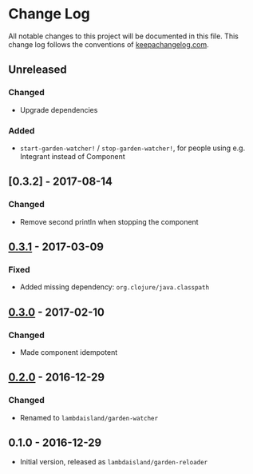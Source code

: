 # Change Log
All notable changes to this project will be documented in this file. This change log follows the conventions of [keepachangelog.com](http://keepachangelog.com/).

<!-- ## [Unreleased] -->
<!-- ### Added -->
<!-- ### Changed -->
<!-- ### Fixed -->

## Unreleased

### Changed

- Upgrade dependencies

### Added

- `start-garden-watcher!` / `stop-garden-watcher!`, for people using e.g.
  Integrant instead of Component

## [0.3.2] - 2017-08-14
### Changed
- Remove second println when stopping the component

## [0.3.1] - 2017-03-09
### Fixed
- Added missing dependency: `org.clojure/java.classpath`

## [0.3.0] - 2017-02-10
### Changed
- Made component idempotent

## [0.2.0] - 2016-12-29
### Changed
- Renamed to `lambdaisland/garden-watcher`

## 0.1.0 - 2016-12-29
- Initial version, released as `lambdaisland/garden-reloader`

[Unreleased]: https://github.com/plexus/garden-watcher/compare/v0.3.2...HEAD
[0.3.1]: https://github.com/plexus/garden-watcher/compare/v0.3.1...v0.3.2
[0.3.1]: https://github.com/plexus/garden-watcher/compare/v0.3.0...v0.3.1
[0.3.0]: https://github.com/plexus/garden-watcher/compare/v0.2.0...v0.3.0
[0.2.0]: https://github.com/plexus/garden-watcher/compare/v0.1.0...v0.2.0
